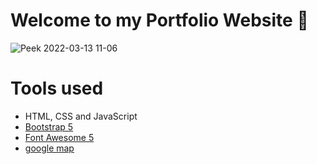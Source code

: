 Welcome to my Portfolio Website :sparkler: 
=======
![Peek 2022-03-13 11-06](https://github.com/Buhle-T0412/portfolio_website_buhle-twetwa/blob/master/images/myportfoliogif-test.gif)

# Tools used #
* HTML, CSS and JavaScript
* [Bootstrap 5](https://getbootstrap.com/docs/5.0/getting-started/introduction/)
* [Font Awesome 5](https://fontawesome.com/)
* [google map](https://www.embed-map.com/)



